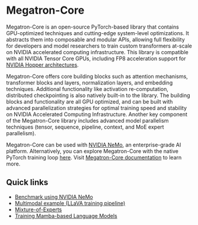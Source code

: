 # Megatron-Core

Megatron-Core is an open-source PyTorch-based library that contains GPU-optimized techniques and cutting-edge system-level optimizations. It abstracts them into composable and modular APIs, allowing full flexibility for developers and model researchers to train custom transformers at-scale on NVIDIA accelerated computing infrastructure. This library is compatible with all NVIDIA Tensor Core GPUs, including FP8 acceleration support for [NVIDIA Hopper architectures](https://www.nvidia.com/en-us/data-center/technologies/hopper-architecture/).

Megatron-Core offers core building blocks such as attention mechanisms, transformer blocks and layers, normalization layers, and embedding techniques. Additional functionality like activation re-computation, distributed checkpointing is also natively built-in to the library. The building blocks and functionality are all GPU optimized, and can be built with advanced parallelization strategies for optimal training speed and stability on NVIDIA Accelerated Computing Infrastructure. Another key component of the Megatron-Core library includes advanced model parallelism techniques (tensor, sequence, pipeline, context, and MoE expert parallelism).

Megatron-Core can be used with [NVIDIA NeMo](https://www.nvidia.com/en-us/ai-data-science/products/nemo/), an enterprise-grade AI platform. Alternatively, you can explore Megatron-Core with the native PyTorch training loop [here](https://github.com/NVIDIA/Megatron-LM/tree/main/examples). Visit [Megatron-Core documentation](https://docs.nvidia.com/megatron-core/developer-guide/latest/index.html) to learn more.

## Quick links
- [Benchmark using NVIDIA NeMo](https://docs.nvidia.com/nemo-framework/user-guide/latest/overview.html#performance-benchmarks)
- [Multimodal example (LLaVA training pipeline)](https://github.com/NVIDIA/Megatron-LM/tree/main/examples/multimodal)
- [Mixture-of-Experts](https://github.com/NVIDIA/Megatron-LM/tree/main/megatron/core/transformer/moe)
- [Training Mamba-based Language Models](https://github.com/NVIDIA/Megatron-LM/tree/main/examples/mamba)
